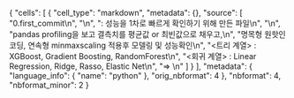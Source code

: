 {
 "cells": [
  {
   "cell_type": "markdown",
   "metadata": {},
   "source": [
    "0.first_commit\n",
    "\n",
    ": 성능을 1차로 빠르게 확인하기 위해 만든 파일\n",
    "\n",
    "pandas profiling을 보고 결측치를 평균값 or 최빈값으로 채우고,\n",
    "명목형 원핫인코딩, 연속형 minmaxscaling 적용후 모델링 및 성능확인\n",
    "<트리 계열> : XGBoost, Gradient Boosting, RandomForest\n",
    "<회귀 계열> : Linear Regression, Ridge, Rasso, Elastic Net\n",
    "=> \n"
   ]
  }
 ],
 "metadata": {
  "language_info": {
   "name": "python"
  },
  "orig_nbformat": 4
 },
 "nbformat": 4,
 "nbformat_minor": 2
}
